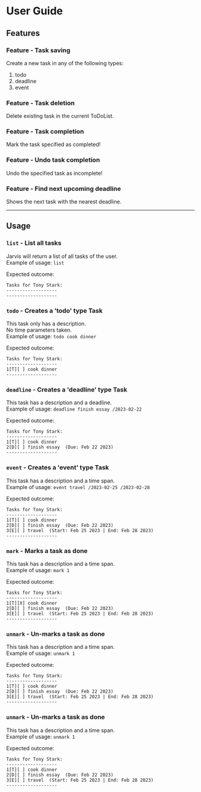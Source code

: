 # User Guide

## Features 

### Feature - Task saving

Create a new task in any of the following types:
1. todo
2. deadline
3. event

### Feature - Task deletion

Delete existing task in the current ToDoList.

### Feature - Task completion

Mark the task specified as completed!

### Feature - Undo task completion

Undo the specified task as incomplete!

### Feature - Find next upcoming deadline

Shows the next task with the nearest deadline.

---

## Usage

### `list` - List all tasks

Jarvis will return a list of all tasks of the user.<br>
Example of usage: `list`

Expected outcome:

```
Tasks for Tony Stark:
-------------------
-------------------
```

### `todo` - Creates a 'todo' type Task

This task only has a description.<br>
No time parameters taken.<br>
Example of usage: `todo cook dinner`

Expected outcome:

```
Tasks for Tony Stark:
-------------------
1[T][ ] cook dinner
-------------------
```

### `deadline` - Creates a 'deadline' type Task

This task has a description and a deadline.<br>
Example of usage: `deadline finish essay /2023-02-22`

Expected outcome:

```
Tasks for Tony Stark:
-------------------
1[T][ ] cook dinner
2[D][ ] finish essay  (Due: Feb 22 2023)
-------------------
```

### `event` - Creates a 'event' type Task

This task has a description and a time span.<br>
Example of usage: `event travel /2023-02-25 /2023-02-28`

Expected outcome:

```
Tasks for Tony Stark:
-------------------
1[T][ ] cook dinner
2[D][ ] finish essay  (Due: Feb 22 2023)
3[E][ ] travel  (Start: Feb 25 2023 | End: Feb 28 2023)
-------------------
```

### `mark` - Marks a task as done

This task has a description and a time span.<br>
Example of usage: `mark 1`

Expected outcome:

```
Tasks for Tony Stark:
-------------------
1[T][X] cook dinner
2[D][ ] finish essay  (Due: Feb 22 2023)
3[E][ ] travel  (Start: Feb 25 2023 | End: Feb 28 2023)
-------------------
```

### `unmark` - Un-marks a task as done

This task has a description and a time span.<br>
Example of usage: `unmark 1`

Expected outcome:

```
Tasks for Tony Stark:
-------------------
1[T][ ] cook dinner
2[D][ ] finish essay  (Due: Feb 22 2023)
3[E][ ] travel  (Start: Feb 25 2023 | End: Feb 28 2023)
-------------------
```

### `unmark` - Un-marks a task as done

This task has a description and a time span.<br>
Example of usage: `unmark 1`

Expected outcome:

```
Tasks for Tony Stark:
-------------------
1[T][ ] cook dinner
2[D][ ] finish essay  (Due: Feb 22 2023)
3[E][ ] travel  (Start: Feb 25 2023 | End: Feb 28 2023)
-------------------
```
